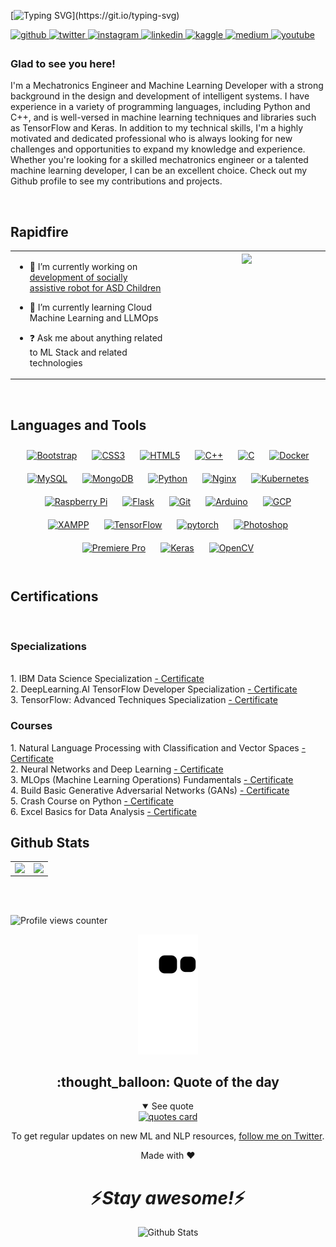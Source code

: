 [![Typing SVG](https://readme-typing-svg.demolab.com?font=Fira+Code&pause=1000&color=F7F7F7&width=435&lines=Hey+%F0%9F%91%8B%2C+I'm+Safiullah+Rahu!)](https://git.io/typing-svg)



<a href="https://github.com/Safiullah-Rahu" target="_blank">
<img src=https://img.shields.io/badge/github-%2324292e.svg?&style=for-the-badge&logo=github&logoColor=white alt=github style="margin-bottom: 5px;" />
</a>
<a href="https://twitter.com/safiullah_rahu" target="_blank">
<img src=https://img.shields.io/badge/twitter-%2300acee.svg?&style=for-the-badge&logo=twitter&logoColor=white alt=twitter style="margin-bottom: 5px;" />
</a>
<a href="https://instagram.com/safiullahrahu" target="_blank">
<img src=https://img.shields.io/badge/instagram-%23000000.svg?&style=for-the-badge&logo=instagram&logoColor=white alt=instagram style="margin-bottom: 5px;" />
</a>
<a href="https://linkedin.com/in/safiullahrahu" target="_blank">
<img src=https://img.shields.io/badge/linkedin-%231E77B5.svg?&style=for-the-badge&logo=linkedin&logoColor=white alt=linkedin style="margin-bottom: 5px;" />
</a>
<a href="https://www.kaggle.com/safiullahrahu" target="_blank">
<img src=https://img.shields.io/badge/kaggle-%2344BAE8.svg?&style=for-the-badge&logo=kaggle&logoColor=white alt=kaggle style="margin-bottom: 5px;" />
</a>
<a href="https://medium.com/@safiullahrahu1555" target="_blank">
<img src=https://img.shields.io/badge/medium-%23292929.svg?&style=for-the-badge&logo=medium&logoColor=white alt=medium style="margin-bottom: 5px;" />
</a>
<a href="https://www.youtube.com/channel/UC-Ypfa4T7-XBDQYJwfBE7zQ" target="_blank">
<img src=https://img.shields.io/badge/youtube-%23EE4831.svg?&style=for-the-badge&logo=youtube&logoColor=white alt=youtube style="margin-bottom: 5px;" />
</a>  
  



### Glad to see you here!  
I'm a Mechatronics Engineer and Machine Learning Developer with a strong background in the design and development of intelligent systems. I have experience in a variety of programming languages, including Python and C++, and is well-versed in machine learning techniques and libraries such as TensorFlow and Keras. In addition to my technical skills, I'm a highly motivated and dedicated professional who is always looking for new challenges and opportunities to expand my knowledge and experience. Whether you're looking for a skilled mechatronics engineer or a talented machine learning developer, I can be an excellent choice. Check out my Github profile to see my contributions and projects.  
  

<br/>  


## Rapidfire  
<table><tr><td valign="top" width="50%">

- 🔭 I’m currently working on [development of socially assistive robot for ASD Children](https://github.com/rishavanand/github-profilinator)  
  

- 🌱 I’m currently learning Cloud Machine Learning and LLMOps
  

- ❓ Ask me about anything related to ML Stack and related technologies  
  


</td><td valign="top" width="50%">

<div align="center" bg_color="0000000">
<img src="https://github.com/mayankchaudhary26/Cool-Readme-ideas/blob/master/data/lofi.gif" align="center" style="width: 100%" />
<!--<img src="https://rishavanand.github.io/static/images/greetings.gif" align="center" style="width: 100%" /> -->
</div>  


</td></tr></table>  

<br/>  


## Languages and Tools  
<div align="center">  
<a href="https://getbootstrap.com/docs/3.4/javascript/" target="_blank"><img style="margin: 10px" src="https://profilinator.rishav.dev/skills-assets/bootstrap-plain.svg" alt="Bootstrap" height="25" /></a>  
<a href="https://www.w3schools.com/css/" target="_blank"><img style="margin: 10px" src="https://profilinator.rishav.dev/skills-assets/css3-original-wordmark.svg" alt="CSS3" height="25" /></a>  
<a href="https://en.wikipedia.org/wiki/HTML5" target="_blank"><img style="margin: 10px" src="https://profilinator.rishav.dev/skills-assets/html5-original-wordmark.svg" alt="HTML5" height="25" /></a>  
<a href="https://www.cplusplus.com/" target="_blank"><img style="margin: 10px" src="https://profilinator.rishav.dev/skills-assets/cplusplus-original.svg" alt="C++" height="25" /></a>  
<a href="https://www.cprogramming.com/" target="_blank"><img style="margin: 10px" src="https://profilinator.rishav.dev/skills-assets/c-original.svg" alt="C" height="25" /></a>  
<a href="https://www.docker.com/" target="_blank"><img style="margin: 10px" src="https://profilinator.rishav.dev/skills-assets/docker-original-wordmark.svg" alt="Docker" height="25" /></a>  
<a href="https://www.mysql.com/" target="_blank"><img style="margin: 10px" src="https://profilinator.rishav.dev/skills-assets/mysql-original-wordmark.svg" alt="MySQL" height="25" /></a>  
<a href="https://www.mongodb.com/" target="_blank"><img style="margin: 10px" src="https://profilinator.rishav.dev/skills-assets/mongodb-original-wordmark.svg" alt="MongoDB" height="25" /></a>  
<a href="https://www.python.org/" target="_blank"><img style="margin: 10px" src="https://profilinator.rishav.dev/skills-assets/python-original.svg" alt="Python" height="25" /></a>  
<a href="https://www.nginx.com/" target="_blank"><img style="margin: 10px" src="https://profilinator.rishav.dev/skills-assets/nginx-original.svg" alt="Nginx" height="25" /></a>  
<a href="https://kubernetes.io/" target="_blank"><img style="margin: 10px" src="https://profilinator.rishav.dev/skills-assets/kubernetes-icon.svg" alt="Kubernetes" height="25" /></a>  
<a href="https://www.raspberrypi.org/" target="_blank"><img style="margin: 10px" src="https://profilinator.rishav.dev/skills-assets/raspberrypi.png" alt="Raspberry Pi" height="25" /></a>  
<a href="https://flask.palletsprojects.com/" target="_blank"><img style="margin: 10px" src="https://profilinator.rishav.dev/skills-assets/flask.png" alt="Flask" height="25" /></a>  
<a href="https://github.com/" target="_blank"><img style="margin: 10px" src="https://profilinator.rishav.dev/skills-assets/git-scm-icon.svg" alt="Git" height="25" /></a>  
<a href="https://www.arduino.cc/" target="_blank"><img style="margin: 10px" src="https://profilinator.rishav.dev/skills-assets/arduino.png" alt="Arduino" height="25" /></a>  
<a href="https://cloud.google.com/" target="_blank"><img style="margin: 10px" src="https://profilinator.rishav.dev/skills-assets/google_cloud-icon.svg" alt="GCP" height="25" /></a>  
<a href="https://www.apachefriends.org/" target="_blank"><img style="margin: 10px" src="https://profilinator.rishav.dev/skills-assets/xampp.png" alt="XAMPP" height="25" /></a>  
<a href="https://www.tensorflow.org/" target="_blank"><img style="margin: 10px" src="https://profilinator.rishav.dev/skills-assets/tensorflow-icon.svg" alt="TensorFlow" height="25" /></a>  
<a href="https://pytorch.org/" target="_blank"><img style="margin: 10px" src="https://profilinator.rishav.dev/skills-assets/pytorch-icon.svg" alt="pytorch" height="25" /></a>  
<a href="https://www.adobe.com/in/products/photoshop.html" target="_blank"><img style="margin: 10px" src="https://profilinator.rishav.dev/skills-assets/photoshop-plain.svg" alt="Photoshop" height="25" /></a>  
<a href="https://www.adobe.com/in/products/premiere.html" target="_blank"><img style="margin: 10px" src="https://profilinator.rishav.dev/skills-assets/adobepremierepro.png" alt="Premiere Pro" height="25" /></a>  
<a href="https://keras.io/" target="_blank"><img style="margin: 10px" src="https://profilinator.rishav.dev/skills-assets/keras.png" alt="Keras" height="25" /></a>  
<a href="https://opencv.org/" target="_blank"><img style="margin: 10px" src="https://profilinator.rishav.dev/skills-assets/opencv-icon.svg" alt="OpenCV" height="25" /></a>  
</div>  

<br/>  

<h2> Certifications </h2><br/>
<h3> Specializations </h3><br/>
1. IBM Data Science Specialization <a href="https://www.coursera.org/account/accomplishments/specialization/certificate/2FGDUXCH8MYK">- Certificate</a> <br/>
2. DeepLearning.AI TensorFlow Developer Specialization <a href="https://www.coursera.org/account/accomplishments/specialization/certificate/JNRT2D4TWRT8">- Certificate</a><br/>
3. TensorFlow: Advanced Techniques Specialization <a href="https://www.coursera.org/account/accomplishments/specialization/certificate/9KLMYVYMZDSH">- Certificate</a><br/>
<h3> Courses </h3>
1. Natural Language Processing with Classification and Vector Spaces <a href="https://www.coursera.org/account/accomplishments/certificate/LCM8JZRXJ8ZH">- Certificate</a> <br/>
2. Neural Networks and Deep Learning <a href="https://www.coursera.org/account/accomplishments/certificate/LGB9YG5WZXY8">- Certificate</a><br/>
3. MLOps (Machine Learning Operations) Fundamentals <a href="https://www.coursera.org/account/accomplishments/certificate/FUBLW5AHVPFV">- Certificate</a><br/>
4. Build Basic Generative Adversarial Networks (GANs) <a href="https://www.coursera.org/account/accomplishments/certificate/BAGMME48Y2Y2">- Certificate</a> <br/>
5. Crash Course on Python <a href="https://www.coursera.org/account/accomplishments/certificate/8MA8HL3VGW6E">- Certificate</a><br/>
6. Excel Basics for Data Analysis <a href="https://www.coursera.org/account/accomplishments/certificate/FBT9U2NH9S5M">- Certificate</a><br/>

## Github Stats  
<table><tr><td valign="top" width="50%">

<img src="https://github-readme-stats.vercel.app/api?username=safiullah-rahu&show_icons=true&count_private=true&hide_border=true&bg_color=00000000" align="left" style="width: 100%" />

</td><td valign="top" width="50%">

<img src="https://github-readme-stats.vercel.app/api/top-langs/?username=safiullah-rahu&hide_border=true&layout=compact&bg_color=00000000" align="left" style="width: 100%" />

</td></tr></table>  

<br/>  

  

<br/>  

![Profile views counter](https://komarev.com/ghpvc/?username=safiullah-rahu&&style=flat-square&bg_color=00000000)  

<div align="center"><img alt="github contribution snake animation" src="https://github.com/Carol42/Carol42/blob/output/github-contribution-grid-snake.svg">  </div>
<div align="center">
  <h2>:thought_balloon: Quote of the day</h2>
<details open>
    <summary>See quote</summary>
    <a href="https://github.com/piyushsuthar/github-readme-quotes">
        <img src="https://quotes-github-readme.vercel.app/api?type=horizontal&theme=tokyonight" alt="quotes card">
    </a>
</details>
</div> 

<p align="center">To get regular updates on new ML and NLP resources, <a href="https://twitter.com/safiullah_rahu">follow me on Twitter</a>.</p>
<p align="center">Made with ❤️</p>

<h1 align='center'>⚡️<i>Stay awesome!</i>⚡️</h1>
<p align="center">
        <img src="https://raw.githubusercontent.com/mayhemantt/mayhemantt/Update/svg/Bottom.svg" alt="Github Stats" />
</p>
